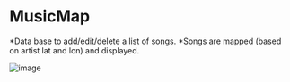 # MusicMap
*Data base to add/edit/delete a list of songs.
*Songs are mapped (based on artist lat and lon) and displayed.

![image](https://user-images.githubusercontent.com/24498010/186519986-a9469dc4-e31d-4fcc-b243-50a708ed7235.png)
